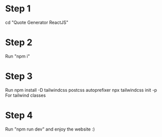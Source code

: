 # Step 1
cd "Quote Generator ReactJS"
# Step 2 
Run "npm i"
# Step 3 
Run 
npm install -D tailwindcss postcss autoprefixer
npx tailwindcss init -p
For tailwind classes 
# Step 4 
Run "npm run dev" and enjoy the website :)
